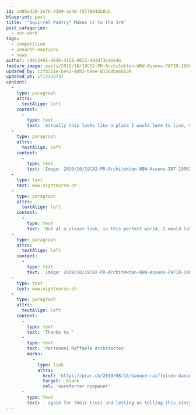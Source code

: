 ```yaml
---
id: cd85ed26-2e7b-4369-aa48-fd77884bb8cb
blueprint: post
title: '"Squirrel Poetry" Makes it to the 3rd'
post_categories:
  - our-work
tags:
  - competition
  - unearth-emotions
  - news
author: c99c2495-d84b-4158-8013-a93df3b4e64b
feature_image: posts/2019/10/19C82-PR-Architekten-WBW-Assens-PATIO-190626.jpg
updated_by: c2f8321e-be41-4d83-b9ee-8136dba46b39
updated_at: 1712332737
content:
  -
    type: paragraph
    attrs:
      textAlign: left
    content:
      -
        type: text
        text: 'Actually this looks like a place I would love to live, my new address would be somewhere in Assens,  Kanton Waadt in Switzerland and Personeni Raffaele would be my private architects.'
  -
    type: paragraph
    attrs:
      textAlign: left
    content:
      -
        type: text
        text: 'Image: 2019/10/19C82-PR-Architekten-WBW-Assens-INT-190626-1-1024x683.jpg'
  -
    type: text
    text: www.nightnurse.ch
  -
    type: paragraph
    attrs:
      textAlign: left
    content:
      -
        type: text
        text: 'But at a closer look, in this perfect world, I would love to live in fact in the new headquarters of the Raiffeisenbank d`Assens. Imagine that. So a big compliment to the architects` poetic design, that Nightnurse Images tried to unearth it in all the facets that matter.'
  -
    type: paragraph
    attrs:
      textAlign: left
    content:
      -
        type: text
        text: 'Image: 2019/10/19C82-PR-Architekten-WBW-Assens-PATIO-190626-683x1024.jpg'
  -
    type: text
    text: www.nightnurse.ch
  -
    type: paragraph
    attrs:
      textAlign: left
    content:
      -
        type: text
        text: 'Thanks to '
      -
        type: text
        text: 'Personeni Raffaele Architectes'
        marks:
          -
            type: link
            attrs:
              href: 'https://prar.ch/2019/08/15/banque-raiffeisen-dassens/'
              target: _blank
              rel: 'noreferrer noopener'
      -
        type: text
        text: ' again for their trust and letting us telling this story together .... and of course, congratulations to the 3rd rank!'
---
```


